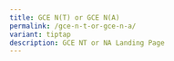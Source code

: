 ```yaml
---
title: GCE N(T) or GCE N(A)
permalink: /gce-n-t-or-gce-n-a/
variant: tiptap
description: GCE NT or NA Landing Page
---
```

